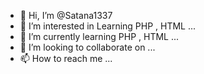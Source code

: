 - 👋 Hi, I’m @Satana1337
- 👀 I’m interested in Learning PHP , HTML ...
- 🌱 I’m currently learning PHP , HTML ...
- 💞️ I’m looking to collaborate on ...
- 📫 How to reach me ...

<!---
Satana1337/Satana1337 is a ✨ special ✨ repository because its `README.md` (this file) appears on your GitHub profile.
You can click the Preview link to take a look at your changes.
--->

